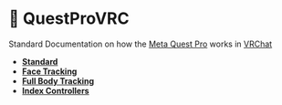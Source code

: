 # 🥽 QuestProVRC
Standard Documentation on how the [Meta Quest Pro](https://www.meta.com/quest/quest-pro/) works in [VRChat](https://vrchat.com/)
* **[Standard](https://github.com/NotMeowter/QuestProVRC/blob/main/Standard.md)**
* **[Face Tracking](https://github.com/NotMeowter/QuestProVRC/blob/main/FaceTracking.md)**
* **[Full Body Tracking](https://github.com/NotMeowter/QuestProVRC/blob/main/FullbodyTracking.md)**
* **[Index Controllers](https://github.com/NotMeowter/QuestProVRC/blob/main/FullbodyTracking.md)**
